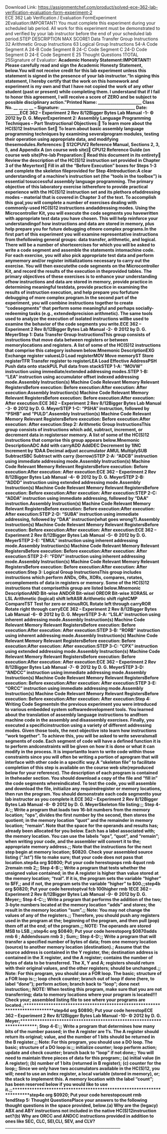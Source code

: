 Download Link: https://assignmentchef.com/product/solved-ece-362-lab-verification-evaluation-form-experiment-2
<br>
ECE 362 Lab Verification / Evaluation FormExperiment 2Evaluation:IMPORTANT! You must complete this experiment during your scheduled lab period. All work for this experiment must be demonstrated to and verified by your lab instructor before the end of your scheduled lab period.STEP DESCRIPTION MAX SCORE1 Data Transfer Group Instructions 32 Arithmetic Group Instructions 63 Logical Group Instructions 54-A Code Segment A 24-B Code Segment B 24-C Code Segment C 24-D Code Segment D 24-E Code Segment E 25 Thought Questions 1TOTAL 25Signature of Evaluator: ________________________________________________________Academic Honesty Statement:IMPORTANT! Please carefully read and sign the Academic Honesty Statement, below.You will not receive credit for this lab experiment unless this statement is signed in the presence of your lab instructor.“In signing this statement, I hereby certify that the work on this homework and experiment is my own and that I have not copied the work of any other student (past or present) while completing them. I understand that if I fail to honor this agreement, I will receive a score of  ZERO and be subject to possible disciplinary action.”Printed Name: _____________________ Class No. __ __ __ __ – __Signature: ____________________________________ Date: _______ECE 362 – Experiment 2 Rev 8/12Bigger Bytes Lab Manual -1- © 2012 by D. G. MeyerExperiment 2: Assembly Language Programming Techniques – Part 1Instructional Objectives: To learn more about the HC(S)12 Instruction Set To learn about basic assembly language programming techniques by examining severalprogram modules, testing their operation using appropriate data, and modifying thesemodules.References: S12CPUV2 Reference Manual, Sections 2, 3, 5, and Appendix A (on course web site) CPU12 Reference Guide (on course web site)Pre-lab Preparation: Read this document in its entirety Review the description of the HC(S)12 instruction set provided in Chapter 3 of the Meyertext Fill in all the “Before Execution” boxes for Steps 1-3 and complete the skeleton fileprovided for Step 4Introduction:A clear understanding of a machine’s instruction set (the “tools in the toolbox”) is essential tosuccessful assembly language programming. The primary objective of this laboratory exercise istherefore to provide practical experience with the HC(S)12 instruction set and its plethora ofaddressing modes – material that is covered in Chapter 3 of the text. To accomplish this goal,you will complete a number of exercises dealing with commonly-used HC(S)12 instructions andaddressing modes. Using the Microcontroller Kit, you will execute the code segments you havewritten with appropriate test data you have chosen. This will help reinforce your understandingof how instructions and data are stored in memory, plus help prepare you for future debugging ofmore complex programs.In the first part of this experiment you will examine representative instructions from thefollowing general groups: data transfer, arithmetic, and logical. There will be a number of shortexercises for which you will be asked to write a code segment and assemble the statements intomachine code. For each exercise, you will also pick appropriate test data and perform anymemory and/or register initializations necessary to carry out the exercise. You will then executethe code segments on the Microcontroller Kit, and record the results of the execution in theprovided tables. The primary objectives of these exercises is to enhance your understanding ofhow instructions and data are stored in memory, provide practice in determining meaningful testdata, provide practice in examining the results of instruction execution, and help prepare you forfuture debugging of more complex program.In the second part of the experiment, you will combine instructions together to create “codesegments” that perform some meaningful and perhaps socially-redeeming tasks (e.g., extendedprecision arithmetic). The same tools used to analyze the execution of isolated instructions willbe used to examine the behavior of the code segments you write.ECE 362 – Experiment 2 Rev 8/12Bigger Bytes Lab Manual -2- © 2012 by D. G. MeyerStep 1: Data Transfer Group InstructionsThis group consists of instructions that move data between registers or between memorylocations and registers. A list of some of the HC(S)12 instructions that comprise this category isshown below.Mnemonic DescriptionEXG Exchange register valuesLD Load registerMOV Move memoryST Store registerTFR Transfer register to registerLEA Load Effective AddressPSH Push data onto stackPUL Pull data from stackSTEP 1-A: “MOVW” instruction using immediate/extended addressing modes.STEP 1-B: “LEA” instruction using accumulator offset indexed addressing mode.Assembly Instruction(s) Machine Code Relevant Memory Relevant RegistersBefore execution: Before execution:After execution: After execution:Assembly Instruction(s) Machine Code Relevant Memory Relevant RegistersBefore execution: Before execution:After execution: After execution:ECE 362 – Experiment 2 Rev 8/12Bigger Bytes Lab Manual -3- © 2012 by D. G. MeyerSTEP 1-C: “PSHA” instruction, followed by “PSHB” and “PULD”.Assembly Instruction(s) Machine Code Relevant Memory Relevant RegistersBefore execution: Before execution:After execution: After execution:Step 2: Arithmetic Group InstructionsThis group consists of instructions which add, subtract, increment, or decrement data in registersor memory. A list of some of the HC(S)12 instructions that comprise this group appears below.Mnemonic DescriptionADC Add with carryADD AddDEC Decrement by 1INC Increment by 1DAA Decimal adjust accumulator AMUL MultiplySUB SubtractSBC Subtract with carry (borrow)STEP 2-A: “ADCB” instruction using immediate addressing mode.Assembly Instruction(s) Machine Code Relevant Memory Relevant RegistersBefore execution: Before execution:After execution: After execution:ECE 362 – Experiment 2 Rev 8/12Bigger Bytes Lab Manual -4- © 2012 by D. G. MeyerSTEP 2-B: “ADDD” instruction using extended addressing mode.Assembly Instruction(s) Machine Code Relevant Memory Relevant RegistersBefore execution: Before execution:After execution: After execution:STEP 2-C: “ADDA” instruction using immediate addressing, followed by “DAA” instruction.Assembly Instruction(s) Machine Code Relevant Memory Relevant RegistersBefore execution: Before execution:After execution: After execution:STEP 2-D: “SUBA” instruction using immediate addressing, followed by “DAA” instruction(what goes wrong?).Assembly Instruction(s) Machine Code Relevant Memory Relevant RegistersBefore execution: Before execution:After execution: After execution:ECE 362 – Experiment 2 Rev 8/12Bigger Bytes Lab Manual -5- © 2012 by D. G. MeyerSTEP 2-E: “EMUL” instruction using inherent addressing mode.Assembly Instruction(s) Machine Code Relevant Memory Relevant RegistersBefore execution: Before execution:After execution: After execution:STEP 2-F: “FDIV” instruction using inherent addressing mode.Assembly Instruction(s) Machine Code Relevant Memory Relevant RegistersBefore execution: Before execution:After execution: After execution:Step 3: Logical Group InstructionsThis group includes instructions which perform ANDs, ORs, XORs, compares, rotates, orcomplements of data in registers or memory. Some of the HC(S)12 instructions that comprisethis group are listed below.Mnemonic DescriptionAND Bit-wise ANDOR Bit-wisel OREOR Bit-wise XORASL or LSL Arithmetic (logical) shift leftASR Arithmetic shift rightCMP CompareTST Test for zero or minusROL Rotate left through carryROR Rotate right through carryECE 362 – Experiment 2 Rev 8/12Bigger Bytes Lab Manual -6- © 2012 by D. G. MeyerSTEP 3-A: “LSLA” instruction using inherent addressing mode.Assembly Instruction(s) Machine Code Relevant Memory Relevant RegistersBefore execution: Before execution:After execution: After execution:STEP 3-B: “RORB” instruction using inherent addressing mode.Assembly Instruction(s) Machine Code Relevant Memory Relevant RegistersBefore execution: Before execution:After execution: After execution:STEP 3-C: “CPX” instruction using extended addressing mode.Assembly Instruction(s) Machine Code Relevant Memory Relevant RegistersBefore execution: Before execution:After execution: After execution:ECE 362 – Experiment 2 Rev 8/12Bigger Bytes Lab Manual -7- © 2012 by D. G. MeyerSTEP 3-D: “ANDCC” instruction using immediate addressing mode.Assembly Instruction(s) Machine Code Relevant Memory Relevant RegistersBefore execution: Before execution:After execution: After execution:STEP 3-E: “ORCC” instruction using immediate addressing mode.Assembly Instruction(s) Machine Code Relevant Memory Relevant RegistersBefore execution: Before execution:After execution: After execution:Step 4: Writing Code SegmentsIn the previous experiment you were introduced to various embedded system softwaredevelopment tools. You learned about the translation of assembly language instructions to andfrom machine code in the assembly and disassembly exercises. Finally, you executed a specificinstruction using a variety of different addressing modes. Given those tools, the next objective isto learn how instructions “work together”. To achieve this, you will be asked to write severalsmall segments of code. Each segment of code will have a defined function it is to perform andconstraints will be given on how it is done or what it can modify in the process. It is importantto learn to write code within those constraints since you will often be writing a portion of aprogram that will interface with other code in a specific way.A “skeleton file” to facilitate completion of this step is available on the course web site(reproduced below for your reference). The description of each program is contained in theheader section. You should download a copy of the file and “fill in” the code segments whereindicated. To test the code, you will assemble and download the file, initialize any requiredregister or memory locations, then run the program. You should demonstrate each code segmentto your lab instructor as you complete it.ECE 362 – Experiment 2 Rev 8/12Bigger Bytes Lab Manual -8- © 2012 by D. G. MeyerSkeleton file listing:;****************************************************************************; Step 4-A:;; Write a program that loads two 16-bit numbers from the memory location; “ops”, divides the first number by the second, then stores the quotient; in the memory location “quot” and the remainder in memory location; “remain”. Note that the space for the operands and results has; already been allocated for you below. Each has a label associated with; the memory location. You can use the labels “ops”, “quot”, and “remain”; when writing your code, and the assembler will convert it to the; appropriate memory address.;; Note that the instructions for the next step begin at memory location; $0820. Check your assembled source listing (“.lst”) file to make sure; that your code does not pass that location.step4a org $0800; Put your code herestopops rmb 4quot rmb 2remain rmb 2;****************************************************************************; Step 4-B:;; Write a program that tests whether the unsigned value contained; in the A register is higher than value stored at the memory location; “tval”. If it is, the program sets the variable “higher” to $FF,; and if not, the program sets the variable “higher” to $00.;;****************************************************************************step4b org $0820; Put your code herestoptval fcb 100higher rmb 1ECE 362 – Experiment 2 Rev 8/12Bigger Bytes Lab Manual -9- © 2012 by D. G. Meyer;****************************************************************************; Step 4-C:;; Write a program that performs the addition of the two; 3-byte numbers located at the memory location “adds” and stores; the result in the memory location “sum”.;; Note: You may not change the values of any of the registers.;; Therefore, you should push any registers used in the program at the; beginning of the program, and then pull (pop) them off at the end; of the program.;; NOTE: The operands are stored MSB to LSB.;;****************************************************************************step4c org $0840; Put your code herestoporg $0870adds rmb 6 ; Addendssum rmb 3 ; Sum;****************************************************************************; Step 4-D:;; Write a program that will transfer a specified number of bytes of data; from one memory location (source) to another memory location (destination).; Assume that the source address is contained in the Y register, the; destination address is contained in the X register, and the A register; contains the number of bytes of data to be transferred. The X, Y and A; registers should return with their original values, and the other registers; should be unchanged.;; Note: For this program, you should use a FOR loop. The basic; structure of a FOR loop is:;; loop check counter; branch out of loop if done (here, to label “done”); perform action; branch back to “loop”; done next instruction;; NOTE: When testing this program, make sure that you are not transferring; data to memory locations where your program is located!!! Check your; assembled listing file to see where your programs are located.;****************************************************************************step4d org $0890; Put your code herestopECE 362 – Experiment 2 Rev 8/12Bigger Bytes Lab Manual -10- © 2012 by D. G. Meyer;***********************************************************************; Step 4-E:;; Write a program that determines how many bits of the number passed; in the A register are 1’s. The A register should return its original; value, and the number of 1 bits should be returned in the B register.;; Note: For this program, you should use a DO loop. The basic; structure of a DO loop is:;; initialize counter; loop perform action; update and check counter; branch back to “loop” if not done;; You will need to maintain three pieces of data for this program:; (a) initial value (in A register); (b) number of 1 bits (returned in B register); (c) counter for the loop;; Since we only have two accumulators available in the HC(S)12, you will; need to use an index register, a local variable (stored in memory), or; the stack to implement this. A memory location with the label “count”; has been reserved below if you would like to use it.;;***********************************************************************step4e org $0920; Put your code herestopcount rmb 1endStep 5: Thought QuestionsPlace your answers to the following thought questions in the space provided, below.(a) Why are the (legacy) ABX and ABY instructions not included in the native HC(S)12instruction set?__________________________________________________________________________________________________________________________________________________(b) Why are ORCC and ANDCC instructions provided in addition to ones like SEC, CLC, SEI,CLI, SEV, and CLV?__________________________________________________________________________________________________________________________________________________